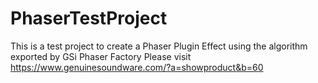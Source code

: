 # PhaserTestProject

This is a test project to create a Phaser Plugin Effect using the algorithm exported by GSi Phaser Factory
Please visit https://www.genuinesoundware.com/?a=showproduct&b=60 
